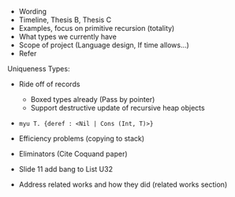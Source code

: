 * Wording
* Timeline, Thesis B, Thesis C
* Examples, focus on primitive recursion (totality)
* What types we currently have
* Scope of project (Language design, If time allows...)
* Refer

Uniqueness Types:
* Ride off of records
    * Boxed types already (Pass by pointer)
    * Support destructive update of recursive heap objects
* `myu T. {deref : <Nil | Cons (Int, T)>}`
* Efficiency problems (copying to stack)
* Eliminators (Cite Coquand paper)

* Slide 11 add bang to List U32
* Address related works and how they did (related works section)